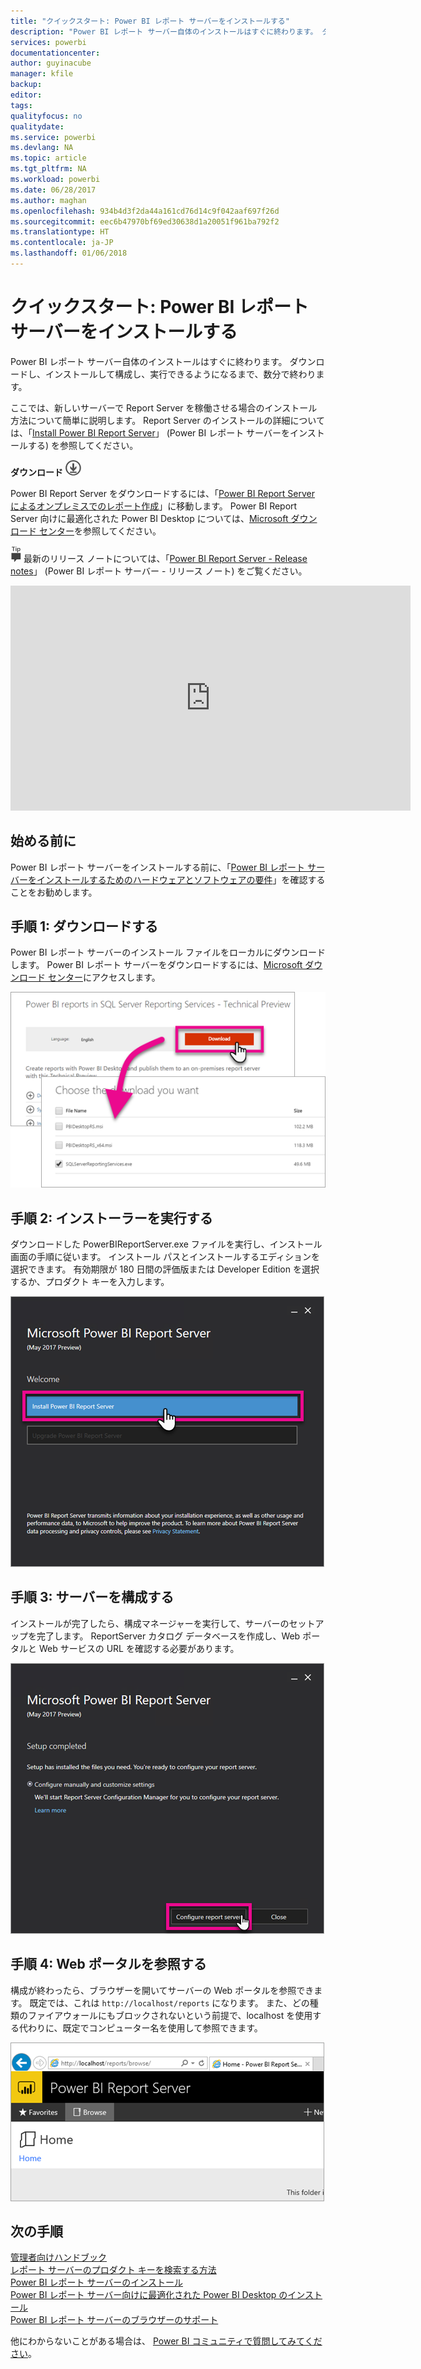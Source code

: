```yaml
---
title: "クイックスタート: Power BI レポート サーバーをインストールする"
description: "Power BI レポート サーバー自体のインストールはすぐに終わります。 ダウンロードし、インストールして構成し、実行できるようになるまで、数分で終わります。"
services: powerbi
documentationcenter: 
author: guyinacube
manager: kfile
backup: 
editor: 
tags: 
qualityfocus: no
qualitydate: 
ms.service: powerbi
ms.devlang: NA
ms.topic: article
ms.tgt_pltfrm: NA
ms.workload: powerbi
ms.date: 06/28/2017
ms.author: maghan
ms.openlocfilehash: 934b4d3f2da44a161cd76d14c9f042aaf697f26d
ms.sourcegitcommit: eec6b47970bf69ed30638d1a20051f961ba792f2
ms.translationtype: HT
ms.contentlocale: ja-JP
ms.lasthandoff: 01/06/2018
---
```

# <a name="quickstart-install-power-bi-report-server"></a>クイックスタート: Power BI レポート サーバーをインストールする
Power BI レポート サーバー自体のインストールはすぐに終わります。 ダウンロードし、インストールして構成し、実行できるようになるまで、数分で終わります。

ここでは、新しいサーバーで Report Server を稼働させる場合のインストール方法について簡単に説明します。 Report Server のインストールの詳細については、「[Install Power BI Report Server](install-report-server.md)」 (Power BI レポート サーバーをインストールする) を参照してください。

 **ダウンロード** ![ダウンロード](media/quickstart-install-report-server/download.png "ダウンロード")

Power BI Report Server をダウンロードするには、「[Power BI Report Server によるオンプレミスでのレポート作成](https://powerbi.microsoft.com/report-server/)」に移動します。 Power BI Report Server 向けに最適化された Power BI Desktop については、[Microsoft ダウンロード センター](https://go.microsoft.com/fwlink/?linkid=837581)を参照してください。

![ヒント](media/quickstart-install-report-server/fyi-tip.png "ヒント") 最新のリリース ノートについては、「[Power BI Report Server - Release notes](release-notes.md)」 (Power BI レポート サーバー - リリース ノート) をご覧ください。

<iframe width="640" height="360" src="https://www.youtube.com/embed/zacaEb9A4F0?showinfo=0" frameborder="0" allowfullscreen></iframe>

## <a name="before-you-begin"></a>始める前に
Power BI レポート サーバーをインストールする前に、「[Power BI レポート サーバーをインストールするためのハードウェアとソフトウェアの要件](system-requirements.md)」を確認することをお勧めします。

## <a name="step-1-download"></a>手順 1: ダウンロードする
Power BI レポート サーバーのインストール ファイルをローカルにダウンロードします。 Power BI レポート サーバーをダウンロードするには、[Microsoft ダウンロード センター](https://go.microsoft.com/fwlink/?linkid=839351)にアクセスします。

![Power BI レポート サーバーのダウンロード](media/quickstart-install-report-server/download-pbireportserver.png)

## <a name="step-2-run-installer"></a>手順 2: インストーラーを実行する
ダウンロードした PowerBIReportServer.exe ファイルを実行し、インストール画面の手順に従います。 インストール パスとインストールするエディションを選択できます。 有効期限が 180 日間の評価版または Developer Edition を選択するか、プロダクト キーを入力します。

![Power BI レポート サーバーのインストール](media/quickstart-install-report-server/pbireportserver-install.png)

## <a name="step-3-configure-the-server"></a>手順 3: サーバーを構成する
インストールが完了したら、構成マネージャーを実行して、サーバーのセットアップを完了します。 ReportServer カタログ データベースを作成し、Web ポータルと Web サービスの URL を確認する必要があります。

![Power BI レポート サーバーの構成](media/quickstart-install-report-server/pbireportserver-configure.png)

## <a name="step-4-browse-to-web-portal"></a>手順 4: Web ポータルを参照する
構成が終わったら、ブラウザーを開いてサーバーの Web ポータルを参照できます。 既定では、これは `http://localhost/reports` になります。 また、どの種類のファイアウォールにもブロックされないという前提で、localhost を使用する代わりに、既定でコンピューター名を使用して参照できます。

![Power BI レポート サーバーの Web ポータル](media/quickstart-install-report-server/web-portal.png)

## <a name="next-steps"></a>次の手順
[管理者向けハンドブック](admin-handbook-overview.md)  
[レポート サーバーのプロダクト キーを検索する方法](find-product-key.md)  
[Power BI レポート サーバーのインストール](install-report-server.md)  
[Power BI レポート サーバー向けに最適化された Power BI Desktop のインストール](install-powerbi-desktop.md)  
[Power BI レポート サーバーのブラウザーのサポート](browser-support.md)

他にわからないことがある場合は、 [Power BI コミュニティで質問してみてください](https://community.powerbi.com/)。

